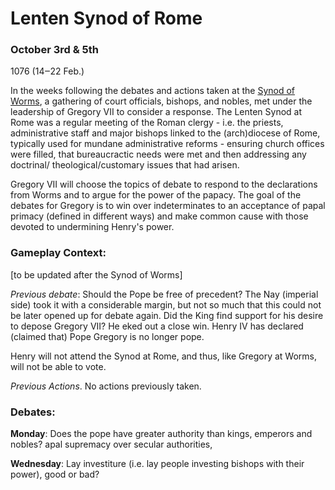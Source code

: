 # Lenten Synod of Rome

### October 3rd & 5th

1076 (14‒22 Feb.)

In the weeks following the debates and actions taken at the [Synod of Worms](synod-of-worms.md), a gathering of court officials, bishops, and nobles, met under the leadership of Gregory VII to consider a response. The Lenten Synod at Rome was a regular meeting of the Roman clergy - i.e. the priests, administrative staff and major bishops linked to the (arch)diocese of Rome, typically used for mundane administrative reforms - ensuring church offices were filled, that bureaucractic needs were met and then addressing any doctrinal/ theological/customary issues that had arisen.&#x20;

Gregory VII will choose the topics of debate to respond to the declarations from Worms and to argue for the power of the papacy. The goal of the debates for Gregory is to win over indeterminates to an acceptance of papal primacy (defined in different ways) and make common cause with those devoted to undermining Henry's power.&#x20;

### Gameplay Context:&#x20;

\[to be updated after the Synod of Worms]

_Previous debate_: Should the Pope be free of precedent? The Nay (imperial side) took it with a considerable margin, but not so much that this could not be later opened up for debate again. Did the King find support for his desire to depose Gregory VII? He eked out a close win. Henry IV has declared (claimed that) Pope Gregory is no longer pope.&#x20;

Henry will not attend the Synod at Rome, and thus, like Gregory at Worms, will not be able to vote.&#x20;

_Previous Actions_. No actions previously taken. &#x20;

### **Debates**:&#x20;

**Monday**: Does the pope have greater authority than kings, emperors and nobles? apal supremacy over secular authorities,

**Wednesday**: Lay investiture (i.e. lay people investing bishops with their power), good or bad?
